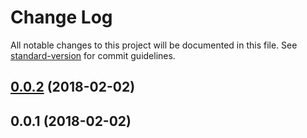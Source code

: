 # Change Log

All notable changes to this project will be documented in this file. See [standard-version](https://github.com/conventional-changelog/standard-version) for commit guidelines.

<a name="0.0.2"></a>
## [0.0.2](https://github.com/ahalimkara/nuxt-routes/compare/v0.0.1...v0.0.2) (2018-02-02)



<a name="0.0.1"></a>
## 0.0.1 (2018-02-02)
